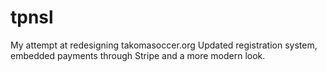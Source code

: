 # tpnsl

My attempt at redesigning takomasoccer.org
Updated registration system, embedded payments through Stripe and a more modern look.
